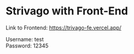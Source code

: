 # Strivago with Front-End

Link to Frontend: https://trivago-fe.vercel.app/

Username: test <br>
Password: 12345
